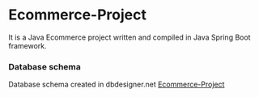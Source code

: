 

# Ecommerce-Project
It is a Java Ecommerce project written and compiled in Java Spring Boot framework.

### Database schema
Database schema created in dbdesigner.net [Ecommerce-Project](https://app.dbdesigner.net/designer/schema/483522)
